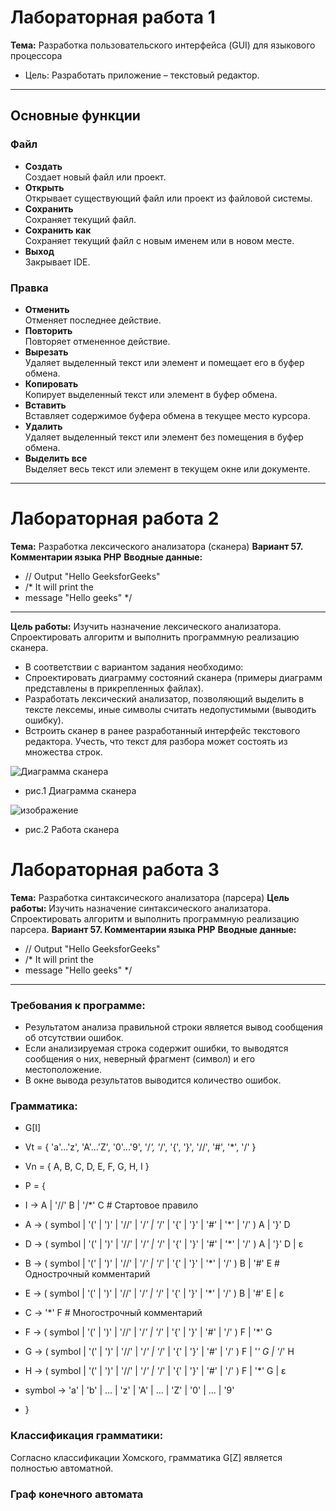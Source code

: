 # Лабораторная работа 1  
**Тема:** Разработка пользовательского интерфейса (GUI) для языкового процессора  
- Цель: Разработать приложение – текстовый редактор.
---


## Основные функции  

### Файл  
- **Создать**  
  Создает новый файл или проект.  
- **Открыть**  
  Открывает существующий файл или проект из файловой системы.  
- **Сохранить**  
  Сохраняет текущий файл.  
- **Сохранить как**  
  Сохраняет текущий файл с новым именем или в новом месте.  
- **Выход**  
  Закрывает IDE.  

### Правка  
- **Отменить**  
  Отменяет последнее действие.  
- **Повторить**  
  Повторяет отмененное действие.  
- **Вырезать**  
  Удаляет выделенный текст или элемент и помещает его в буфер обмена.  
- **Копировать**  
  Копирует выделенный текст или элемент в буфер обмена.  
- **Вставить**  
  Вставляет содержимое буфера обмена в текущее место курсора.  
- **Удалить**  
  Удаляет выделенный текст или элемент без помещения в буфер обмена.  
- **Выделить все**  
  Выделяет весь текст или элемент в текущем окне или документе.  

---

# Лабораторная работа 2  
**Тема:** Разработка лексического анализатора (сканера)
 **Вариант 57. Комментарии языка PHP**
 **Вводные данные:**
 - // Output "Hello GeeksforGeeks" 
 - /* It will print the 
 - message   "Hello geeks" */
---
 **Цель работы:** Изучить назначение лексического анализатора. Спроектировать алгоритм и выполнить программную реализацию сканера.
- В соответствии с вариантом задания необходимо:
- Спроектировать диаграмму состояний сканера (примеры диаграмм представлены в прикрепленных файлах).
- Разработать лексический анализатор, позволяющий выделить в тексте лексемы, иные символы считать недопустимыми (выводить ошибку).
- Встроить сканер в ранее разработанный интерфейс текстового редактора. Учесть, что текст для разбора может состоять из множества строк.
  
![Диаграмма сканера](https://github.com/user-attachments/assets/bc1ba0cb-119b-4fdd-af31-1c66ea73df20)
- рис.1 Диаграмма сканера

![изображение](https://github.com/user-attachments/assets/4998e098-1d80-4233-8dfd-f18ae1e1d808)
- рис.2 Работа сканера

# Лабораторная работа 3
**Тема:** Разработка синтаксического анализатора (парсера)
**Цель работы:** Изучить назначение синтаксического анализатора. Спроектировать алгоритм и выполнить программную реализацию парсера.
**Вариант 57. Комментарии языка PHP**
 **Вводные данные:**
 - // Output "Hello GeeksforGeeks" 
 - /* It will print the 
 - message   "Hello geeks" */
---
### Требования к программе:
-    Результатом анализа правильной строки является вывод сообщения об отсутствии ошибок.
-    Если анализируемая строка содержит ошибки, то выводятся сообщения о них, неверный фрагмент (символ) и его местоположение.
-    В окне вывода результатов выводится количество ошибок.
### **Грамматика:**
- G[I]
- Vt = { 'a'...'z', 'A'...'Z', '0'...'9', '/*', '*/', '{', '}', '//', '#', '*', '/' }
- Vn = { A, B, C, D, E, F, G, H, I }
 
- P = {
- I -> A | '//' B | '/*' C                  # Стартовое правило
- A -> ( symbol | '(' | ')' | '//' | '/*' | '*/' | '{' | '}' | '#' | '*' | '/' ) A | '}' D
- D -> ( symbol | '(' | ')' | '//' | '/*' | '*/' | '{' | '}' | '#' | '*' | '/' ) A | '}' D | ε
  
- B -> ( symbol | '(' | ')' | '//' | '/*' | '*/' | '{' | '}' | '*' | '/' ) B | '#' E  # Однострочный комментарий
- E -> ( symbol | '(' | ')' | '//' | '/*' | '*/' | '{' | '}' | '*' | '/' ) B | '#' E | ε
  
- C -> '*' F                                 # Многострочный комментарий
- F -> ( symbol | '(' | ')' | '//' | '/*' | '*/' | '{' | '}' | '#' | '/' ) F | '*' G
- G -> ( symbol | '(' | ')' | '//' | '/*' | '*/' | '{' | '}' | '#' | '/' ) F | '*' G | '*/' H
- H -> ( symbol | '(' | ')' | '//' | '/*' | '*/' | '{' | '}' | '#' | '/' ) F | '*' G | ε

- symbol -> 'a' | 'b' | ... | 'z' | 'A' | ... | 'Z' | '0' | ... | '9'
- }

### **Классификация грамматики:**
 Согласно классификации Хомского, грамматика G[Z] является полностью автоматной.
### **Граф конечного автомата**
